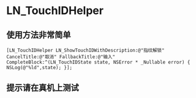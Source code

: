 # LN_TouchIDHelper

## 使用方法非常简单

`
    [LN_TouchIDHelper LN_ShowTouchIDWithDescription:@"指纹解锁" CancelTitle:@"取消" FallbackTitle:@"输入" CompleteBlock:^(LN_TouchIDState state, NSError * _Nullable error) {
        NSLog(@"%ld",state);
    }];
`
    
## 提示请在真机上测试
